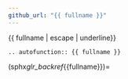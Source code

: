 ```yaml
---
github_url: "{{ fullname }}"
---
```


{{ fullname | escape | underline}}

```{eval-rst}
.. autofunction:: {{ fullname }}
```

(sphx*glr_backref*{{fullname}})=
